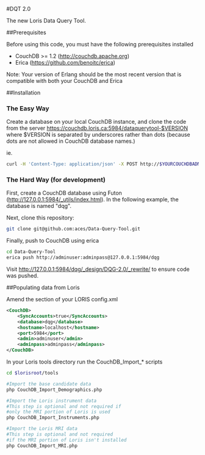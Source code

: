 #DQT 2.0

The new Loris Data Query Tool.

##Prerequisites

Before using this code, you must have the following prerequisites installed

* CouchDB >= 1.2 (http://couchdb.apache.org)
* Erica (https://github.com/benoitc/erica)

Note: Your version of Erlang should be the most recent version that is compatible with both your CouchDB and Erica

##Installation

### The Easy Way

Create a database on your local CouchDB instance, and clone the code from
the server https://couchdb.loris.ca:5984/dataquerytool-$VERSION where $VERSION
is separated by underscores rather than dots (because dots are not allowed
in CouchDB database names.)

ie.

```bash
curl -H 'Content-Type: application/json' -X POST http://$YOURCOUCHDBADMIN:$YOURCOUCHADMINPASS@$YOURSERVERNAME:5984/_replicate -d '{"source":"http://couchdb.loris.ca:5984/dataquerytool-1_0_0", "target":"$YOURDATABASENAME"}'
```

### The Hard Way (for development)

First, create a CouchDB database using Futon (http://127.0.0.1:5984/_utils/index.html).
In the following example, the database is named "dqg".

Next, clone this repository:

```bash
git clone git@github.com:aces/Data-Query-Tool.git
```

Finally, push to CouchDB using erica

```bash
cd Data-Query-Tool
erica push http://adminuser:adminpass@127.0.0.1:5984/dqg
```

Visit http://127.0.0.1:5984/dqg/_design/DQG-2.0/_rewrite/ to ensure code was pushed.

##Populating data from Loris

Amend the section of your LORIS config.xml

```xml
<CouchDB>
    <SyncAccounts>true</SyncAccounts>
    <database>dqg</database>
    <hostname>localhost</hostname>
    <port>5984</port>
    <admin>adminuser</admin>
    <adminpass>adminpass</adminpass>
</CouchDB>
```

In your Loris tools directory run the CouchDB_Import_* scripts

```bash
cd $lorisroot/tools

#Import the base candidate data
php CouchDB_Import_Demographics.php

#Import the Loris instrument data
#This step is optional and not required if
#only the MRI portion of Loris is used
php CouchDB_Import_Instruments.php

#Import the Loris MRI data
#This step is optional and not required
#if the MRI portion of Loris isn't installed
php CouchDB_Import_MRI.php
```
